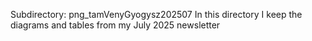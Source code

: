 Subdirectory: png_tamVenyGyogysz202507
In this directory I keep the diagrams and tables from my July 2025 newsletter
